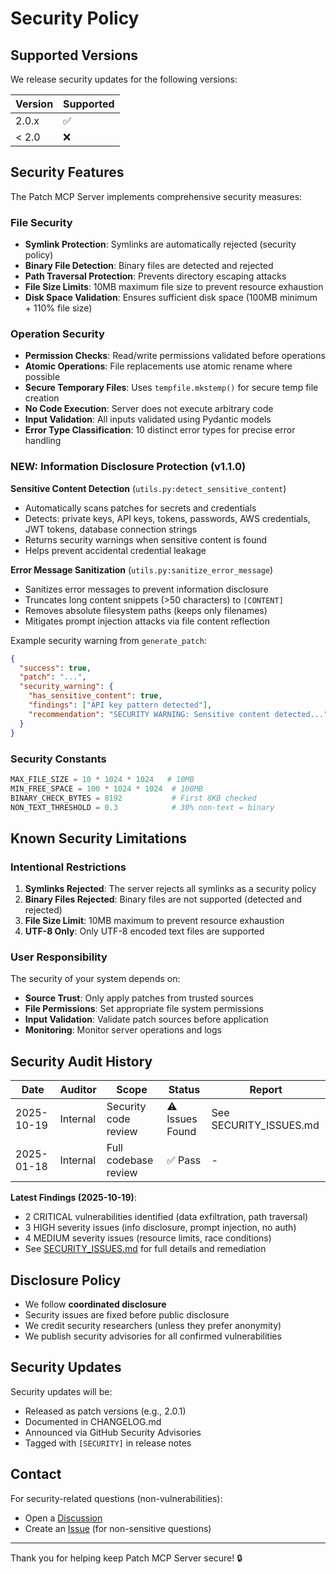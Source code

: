 # Security Policy

## Supported Versions

We release security updates for the following versions:

| Version | Supported          |
| ------- | ------------------ |
| 2.0.x   | :white_check_mark: |
| < 2.0   | :x:                |

## Security Features

The Patch MCP Server implements comprehensive security measures:

### File Security
- **Symlink Protection**: Symlinks are automatically rejected (security policy)
- **Binary File Detection**: Binary files are detected and rejected
- **Path Traversal Protection**: Prevents directory escaping attacks
- **File Size Limits**: 10MB maximum file size to prevent resource exhaustion
- **Disk Space Validation**: Ensures sufficient disk space (100MB minimum + 110% file size)

### Operation Security
- **Permission Checks**: Read/write permissions validated before operations
- **Atomic Operations**: File replacements use atomic rename where possible
- **Secure Temporary Files**: Uses `tempfile.mkstemp()` for secure temp file creation
- **No Code Execution**: Server does not execute arbitrary code
- **Input Validation**: All inputs validated using Pydantic models
- **Error Type Classification**: 10 distinct error types for precise error handling

### NEW: Information Disclosure Protection (v1.1.0)

**Sensitive Content Detection** (`utils.py:detect_sensitive_content`)
- Automatically scans patches for secrets and credentials
- Detects: private keys, API keys, tokens, passwords, AWS credentials, JWT tokens, database connection strings
- Returns security warnings when sensitive content is found
- Helps prevent accidental credential leakage

**Error Message Sanitization** (`utils.py:sanitize_error_message`)
- Sanitizes error messages to prevent information disclosure
- Truncates long content snippets (>50 characters) to `[CONTENT]`
- Removes absolute filesystem paths (keeps only filenames)
- Mitigates prompt injection attacks via file content reflection

Example security warning from `generate_patch`:
```json
{
  "success": true,
  "patch": "...",
  "security_warning": {
    "has_sensitive_content": true,
    "findings": ["API key pattern detected"],
    "recommendation": "SECURITY WARNING: Sensitive content detected..."
  }
}
```

### Security Constants

```python
MAX_FILE_SIZE = 10 * 1024 * 1024   # 10MB
MIN_FREE_SPACE = 100 * 1024 * 1024  # 100MB
BINARY_CHECK_BYTES = 8192           # First 8KB checked
NON_TEXT_THRESHOLD = 0.3            # 30% non-text = binary
```

## Known Security Limitations

### Intentional Restrictions

1. **Symlinks Rejected**: The server rejects all symlinks as a security policy
2. **Binary Files Rejected**: Binary files are not supported (detected and rejected)
3. **File Size Limit**: 10MB maximum to prevent resource exhaustion
4. **UTF-8 Only**: Only UTF-8 encoded text files are supported

### User Responsibility

The security of your system depends on:
- **Source Trust**: Only apply patches from trusted sources
- **File Permissions**: Set appropriate file system permissions
- **Input Validation**: Validate patch sources before application
- **Monitoring**: Monitor server operations and logs

## Security Audit History

| Date       | Auditor | Scope                | Status | Report |
|------------|---------|----------------------|--------|--------|
| 2025-10-19 | Internal| Security code review | ⚠️ Issues Found | See SECURITY_ISSUES.md |
| 2025-01-18 | Internal| Full codebase review | ✅ Pass | - |

**Latest Findings (2025-10-19)**:
- 2 CRITICAL vulnerabilities identified (data exfiltration, path traversal)
- 3 HIGH severity issues (info disclosure, prompt injection, no auth)
- 4 MEDIUM severity issues (resource limits, race conditions)
- See [SECURITY_ISSUES.md](./SECURITY_ISSUES.md) for full details and remediation

## Disclosure Policy

- We follow **coordinated disclosure**
- Security issues are fixed before public disclosure
- We credit security researchers (unless they prefer anonymity)
- We publish security advisories for all confirmed vulnerabilities

## Security Updates

Security updates will be:
- Released as patch versions (e.g., 2.0.1)
- Documented in CHANGELOG.md
- Announced via GitHub Security Advisories
- Tagged with `[SECURITY]` in release notes

## Contact

For security-related questions (non-vulnerabilities):
- Open a [Discussion](https://github.com/shenning00/patch_mcp/discussions)
- Create an [Issue](https://github.com/shenning00/patch_mcp/issues) (for non-sensitive questions)

---

Thank you for helping keep Patch MCP Server secure! 🔒
